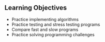 ## Learning Objectives

+ Practice implementing algorithms
+ Practice testing and stress testing programs
+ Compare fast and slow programs
+ Practice solving programming challenges
